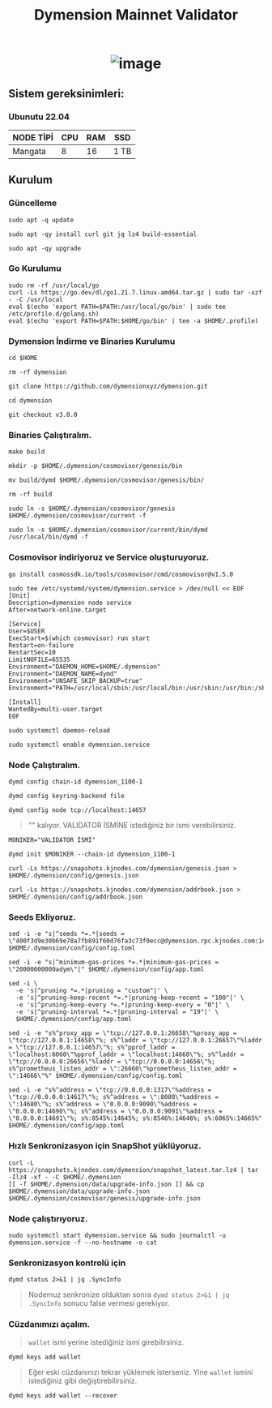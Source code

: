 <h1 align="center"> Dymension Mainnet Validator
 <br/> <br>
 
![image](https://cdn.airdropalert.com/images/metadata/dymension3333333.jpeg)

## Sistem gereksinimleri:
### Ubunutu 22.04
NODE TİPİ | CPU     | RAM      | SSD     |
| ------------- | ------------- | ------------- | -------- |
| Mangata  | 8          | 16        | 1 TB  |
  

## Kurulum

### Güncelleme

```
sudo apt -q update
```
```
sudo apt -qy install curl git jq lz4 build-essential
```
```
sudo apt -qy upgrade
```

### Go Kurulumu
```
sudo rm -rf /usr/local/go
curl -Ls https://go.dev/dl/go1.21.7.linux-amd64.tar.gz | sudo tar -xzf - -C /usr/local
eval $(echo 'export PATH=$PATH:/usr/local/go/bin' | sudo tee /etc/profile.d/golang.sh)
eval $(echo 'export PATH=$PATH:$HOME/go/bin' | tee -a $HOME/.profile)
```

### Dymension İndirme ve Binaries Kurulumu
```
cd $HOME
```
```
rm -rf dymension
```
```
git clone https://github.com/dymensionxyz/dymension.git
```
```
cd dymension
```
```
git checkout v3.0.0
```

### Binaries Çalıştıralım.

```
make build
```

```
mkdir -p $HOME/.dymension/cosmovisor/genesis/bin
```
```
mv build/dymd $HOME/.dymension/cosmovisor/genesis/bin/
```
```
rm -rf build
```
```
sudo ln -s $HOME/.dymension/cosmovisor/genesis $HOME/.dymension/cosmovisor/current -f
```
```
sudo ln -s $HOME/.dymension/cosmovisor/current/bin/dymd /usr/local/bin/dymd -f
```
### Cosmovisor indiriyoruz ve Service oluşturuyoruz.

```
go install cosmossdk.io/tools/cosmovisor/cmd/cosmovisor@v1.5.0
```

```
sudo tee /etc/systemd/system/dymension.service > /dev/null << EOF
[Unit]
Description=dymension node service
After=network-online.target

[Service]
User=$USER
ExecStart=$(which cosmovisor) run start
Restart=on-failure
RestartSec=10
LimitNOFILE=65535
Environment="DAEMON_HOME=$HOME/.dymension"
Environment="DAEMON_NAME=dymd"
Environment="UNSAFE_SKIP_BACKUP=true"
Environment="PATH=/usr/local/sbin:/usr/local/bin:/usr/sbin:/usr/bin:/sbin:/bin:/usr/games:/usr/local/games:/snap/bin:$HOME/.dymension/cosmovisor/current/bin"

[Install]
WantedBy=multi-user.target
EOF
```
```
sudo systemctl daemon-reload
```
```
sudo systemctl enable dymension.service
```
### Node Çalıştıralım.
```
dymd config chain-id dymension_1100-1
```
```
dymd config keyring-backend file
```
```
dymd config node tcp://localhost:14657
```

> "" kalıyor. VALIDATOR İSMİNE istediğiniz bir ismi verebilirsiniz.
```
MONIKER="VALIDATOR İSMİ"
```
```
dymd init $MONIKER --chain-id dymension_1100-1
```
```
curl -Ls https://snapshots.kjnodes.com/dymension/genesis.json > $HOME/.dymension/config/genesis.json
```
```
curl -Ls https://snapshots.kjnodes.com/dymension/addrbook.json > $HOME/.dymension/config/addrbook.json
```
### Seeds Ekliyoruz.

```
sed -i -e "s|^seeds *=.*|seeds = \"400f3d9e30b69e78a7fb891f60d76fa3c73f0ecc@dymension.rpc.kjnodes.com:14659\"|" $HOME/.dymension/config/config.toml
```
```
sed -i -e "s|^minimum-gas-prices *=.*|minimum-gas-prices = \"20000000000adym\"|" $HOME/.dymension/config/app.toml
```
```
sed -i \
  -e 's|^pruning *=.*|pruning = "custom"|' \
  -e 's|^pruning-keep-recent *=.*|pruning-keep-recent = "100"|' \
  -e 's|^pruning-keep-every *=.*|pruning-keep-every = "0"|' \
  -e 's|^pruning-interval *=.*|pruning-interval = "19"|' \
  $HOME/.dymension/config/app.toml
```
```
sed -i -e "s%^proxy_app = \"tcp://127.0.0.1:26658\"%proxy_app = \"tcp://127.0.0.1:14658\"%; s%^laddr = \"tcp://127.0.0.1:26657\"%laddr = \"tcp://127.0.0.1:14657\"%; s%^pprof_laddr = \"localhost:6060\"%pprof_laddr = \"localhost:14660\"%; s%^laddr = \"tcp://0.0.0.0:26656\"%laddr = \"tcp://0.0.0.0:14656\"%; s%^prometheus_listen_addr = \":26660\"%prometheus_listen_addr = \":14666\"%" $HOME/.dymension/config/config.toml
```
```
sed -i -e "s%^address = \"tcp://0.0.0.0:1317\"%address = \"tcp://0.0.0.0:14617\"%; s%^address = \":8080\"%address = \":14680\"%; s%^address = \"0.0.0.0:9090\"%address = \"0.0.0.0:14690\"%; s%^address = \"0.0.0.0:9091\"%address = \"0.0.0.0:14691\"%; s%:8545%:14645%; s%:8546%:14646%; s%:6065%:14665%" $HOME/.dymension/config/app.toml
```

### Hızlı Senkronizasyon için SnapShot yüklüyoruz.

```
curl -L https://snapshots.kjnodes.com/dymension/snapshot_latest.tar.lz4 | tar -Ilz4 -xf - -C $HOME/.dymension
[[ -f $HOME/.dymension/data/upgrade-info.json ]] && cp $HOME/.dymension/data/upgrade-info.json $HOME/.dymension/cosmovisor/genesis/upgrade-info.json
```

### Node çalıştırıyoruz.

```
sudo systemctl start dymension.service && sudo journalctl -u dymension.service -f --no-hostname -o cat
```

### Senkronizasyon kontrolü için

```
dymd status 2>&1 | jq .SyncInfo
```

> Nodemuz senkronize olduktan sonra `dymd status 2>&1 | jq .SyncInfo` sonucu false vermesi gerekiyor.

### Cüzdanımızı açalım.

> `wallet` ismi yerine istediğiniz ismi girebilirsiniz.

```
dymd keys add wallet
```
> Eğer eski cüzdanınızı tekrar yüklemek isterseniz. Yine `wallet` ismini istediğiniz gibi değiştirebilirsiniz.

```
dymd keys add wallet --recover

```


